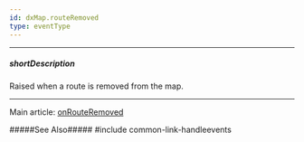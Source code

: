 ```yaml
---
id: dxMap.routeRemoved
type: eventType
---
```

---
##### shortDescription
Raised when a route is removed from the map.

---
Main article: [onRouteRemoved](/api-reference/10%20UI%20Widgets/dxMap/1%20Configuration/onRouteRemoved.md '/Documentation/ApiReference/UI_Components/dxMap/Configuration/#onRouteRemoved')

#####See Also#####
#include common-link-handleevents